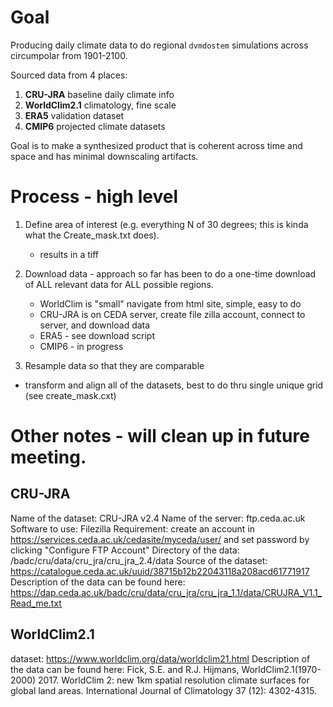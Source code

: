 # Goal

Producing daily climate data to do regional ``dvmdostem`` simulations across
circumpolar from 1901-2100.

Sourced data from 4 places:

1. **CRU-JRA** baseline daily climate info
2. **WorldClim2.1** climatology, fine scale 
3. **ERA5** validation dataset
4. **CMIP6** projected climate datasets

Goal is to make a synthesized product that is coherent across time and space and
has minimal downscaling artifacts.

# Process - high level
 
1. Define area of interest (e.g. everything N of 30 degrees; this is kinda what
   the Create_mask.txt does).
    - results in a tiff

2. Download data - approach so far has been to do a one-time download of ALL
   relevant data for ALL possible regions.
    - WorldClim is "small" navigate from html site, simple, easy to do
    - CRU-JRA is on CEDA server, create file zilla account, connect to server, and download data
    - ERA5 - see download script
    - CMIP6 - in progress

3. Resample data so that they are comparable 
  - transform and align all of the datasets, best to do thru single unique grid
    (see create_mask.cxt)




# Other notes - will clean up in future meeting.

## CRU-JRA

Name of the dataset: CRU-JRA v2.4
Name of the server: ftp.ceda.ac.uk
Software to use: Filezilla
Requirement: create an account in https://services.ceda.ac.uk/cedasite/myceda/user/ and 
set password by clicking "Configure FTP Account"
Directory of the data: /badc/cru/data/cru_jra/cru_jra_2.4/data
Source of the dataset: https://catalogue.ceda.ac.uk/uuid/38715b12b22043118a208acd61771917
Description of the data can be found here: https://dap.ceda.ac.uk/badc/cru/data/cru_jra/cru_jra_1.1/data/CRUJRA_V1.1_Read_me.txt

## WorldClim2.1
dataset: https://www.worldclim.org/data/worldclim21.html
Description of the data can be found here: Fick, S.E. and R.J. Hijmans, 
WorldClim2.1(1970-2000)
2017. WorldClim 2: new 1km spatial resolution climate surfaces for global land areas. International Journal of Climatology 37 (12): 4302-4315.



